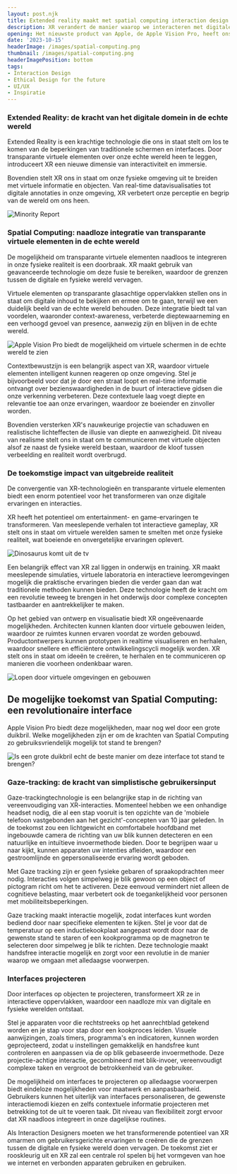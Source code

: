 ```yaml
---
layout: post.njk
title: Extended reality maakt met spatial computing interaction design nog belangrijker
description: XR verandert de manier waarop we interacteren met digitale en fysieke werelden. Ik deel inzichten over de kracht van Spatial Computing, gaze-tracking en projectie-interfaces, en hoe deze technologieën ontwerp van ervaringen in de toekomst radicaal kunnen transformeren.
opening: Het nieuwste product van Apple, de Apple Vision Pro, heeft ons kennis laten maken met het concept van Extended Reality (XR) en het potentieel ervan om de manier waarop we omgaan met de digitale wereld radicaal te veranderen. XR, dat zowel Virtual Reality (VR) als Augmented Reality (AR) omvat, biedt een transformatieve benadering die Spatial Computing wordt genoemd. Door transparante virtuele elementen naadloos te integreren in onze fysieke omgeving, opent XR nieuwe mogelijkheden voor interactie en onderdompeling. Als Interaction Designer sta ik te popelen om de toekomstige implicaties van XR te onderzoeken en het vermogen ervan om onze relatie met internet en verbonden apparaten opnieuw vorm te geven.
date: '2023-10-15'
headerImage: /images/spatial-computing.png
thumbnail: /images/spatial-computing.png
headerImagePosition: bottom
tags:
- Interaction Design
- Ethical Design for the future
- UI/UX
- Inspiratie
---
```


### Extended Reality: de kracht van het digitale domein in de echte wereld

Extended Reality is een krachtige technologie die ons in staat stelt om los te komen van de beperkingen van traditionele schermen en interfaces. Door transparante virtuele elementen over onze echte wereld heen te leggen, introduceert XR een nieuwe dimensie van interactiviteit en immersie.

Bovendien stelt XR ons in staat om onze fysieke omgeving uit te breiden met virtuele informatie en objecten. Van real-time datavisualisaties tot digitale annotaties in onze omgeving, XR verbetert onze perceptie en begrip van de wereld om ons heen.

![Minority Report](/images/Minority-Report-Interface.jpg)

### Spatial Computing: naadloze integratie van transparante virtuele elementen in de echte wereld

De mogelijkheid om transparante virtuele elementen naadloos te integreren in onze fysieke realiteit is een doorbraak. XR maakt gebruik van geavanceerde technologie om deze fusie te bereiken, waardoor de grenzen tussen de digitale en fysieke wereld vervagen.

Virtuele elementen op transparante glasachtige oppervlakken stellen ons in staat om digitale inhoud te bekijken en ermee om te gaan, terwijl we een duidelijk beeld van de echte wereld behouden. Deze integratie biedt tal van voordelen, waaronder context-awareness, verbeterde dieptewaarneming en een verhoogd gevoel van presence, aanwezig zijn en blijven in de echte wereld.

![Apple Vision Pro biedt de mogelijkheid om virtuele schermen in de echte wereld te zien](/images/Spatial-Computing.jpg)

Contextbewustzijn is een belangrijk aspect van XR, waardoor virtuele elementen intelligent kunnen reageren op onze omgeving. Stel je bijvoorbeeld voor dat je door een straat loopt en real-time informatie ontvangt over bezienswaardigheden in de buurt of interactieve gidsen die onze verkenning verbeteren. Deze contextuele laag voegt diepte en relevantie toe aan onze ervaringen, waardoor ze boeiender en zinvoller worden.

Bovendien versterken XR's nauwkeurige projectie van schaduwen en realistische lichteffecten de illusie van diepte en aanwezigheid. Dit niveau van realisme stelt ons in staat om te communiceren met virtuele objecten alsof ze naast de fysieke wereld bestaan, waardoor de kloof tussen verbeelding en realiteit wordt overbrugd.

### De toekomstige impact van uitgebreide realiteit

De convergentie van XR-technologieën en transparante virtuele elementen biedt een enorm potentieel voor het transformeren van onze digitale ervaringen en interacties.

XR heeft het potentieel om entertainment- en game-ervaringen te transformeren. Van meeslepende verhalen tot interactieve gameplay, XR stelt ons in staat om virtuele werelden samen te smelten met onze fysieke realiteit, wat boeiende en onvergetelijke ervaringen oplevert.

![Dinosaurus komt uit de tv](/images/AppleVision-dino.jpg)

Een belangrijk effect van XR zal liggen in onderwijs en training. XR maakt meeslepende simulaties, virtuele laboratoria en interactieve leeromgevingen mogelijk die praktische ervaringen bieden die verder gaan dan wat traditionele methoden kunnen bieden. Deze technologie heeft de kracht om een revolutie teweeg te brengen in het onderwijs door complexe concepten tastbaarder en aantrekkelijker te maken.

Op het gebied van ontwerp en visualisatie biedt XR ongeëvenaarde mogelijkheden. Architecten kunnen klanten door virtuele gebouwen leiden, waardoor ze ruimtes kunnen ervaren voordat ze worden gebouwd. Productontwerpers kunnen prototypen in realtime visualiseren en herhalen, waardoor snellere en efficiëntere ontwikkelingscycli mogelijk worden. XR stelt ons in staat om ideeën te creëren, te herhalen en te communiceren op manieren die voorheen ondenkbaar waren.

![Lopen door virtuele omgevingen en gebouwen](/images/vr-architecture.webp)

## De mogelijke toekomst van Spatial Computing: een revolutionaire interface

Apple Vision Pro biedt deze mogelijkheden, maar nog wel door een grote duikbril. Welke mogelijkheden zijn er om de krachten van Spatial Computing zo gebruiksvriendelijk mogelijk tot stand te brengen?

![Is een grote duikbril echt de beste manier om deze interface tot stand te brengen?](/images/vision-pro-duikbril.jpg)

### Gaze-tracking: de kracht van simplistische gebruikersinput

Gaze-trackingtechnologie is een belangrijke stap in de richting van vereenvoudiging van XR-interacties. Momenteel hebben we een onhandige headset nodig, die al een stap vooruit is ten opzichte van de 'mobiele telefoon vastgebonden aan het gezicht'-concepten van 10 jaar geleden. In de toekomst zou een lichtgewicht en comfortabele hoofdband met ingebouwde camera de richting van uw blik kunnen detecteren en een natuurlijke en intuïtieve invoermethode bieden. Door te begrijpen waar u naar kijkt, kunnen apparaten uw intenties afleiden, waardoor een gestroomlijnde en gepersonaliseerde ervaring wordt geboden.

Met Gaze tracking zijn er geen fysieke gebaren of spraakopdrachten meer nodig. Interacties volgen simpelweg je blik gewoon op een object of pictogram richt om het te activeren. Deze eenvoud vermindert niet alleen de cognitieve belasting, maar verbetert ook de toegankelijkheid voor personen met mobiliteitsbeperkingen.

Gaze tracking maakt interactie mogelijk, zodat interfaces kunt worden bediend door naar specifieke elementen te kijken. Stel je voor dat de temperatuur op een inductiekookplaat aangepast wordt door naar de gewenste stand te staren of een kookprogramma op de magnetron te selecteren door simpelweg je blik te richten. Deze technologie maakt handsfree interactie mogelijk en zorgt voor een revolutie in de manier waarop we omgaan met alledaagse voorwerpen.

### Interfaces projecteren

Door interfaces op objecten te projecteren, transformeert XR ze in interactieve oppervlakken, waardoor een naadloze mix van digitale en fysieke werelden ontstaat.

Stel je apparaten voor die rechtstreeks op het aanrechtblad getekend worden en je stap voor stap door een kookproces leiden. Visuele aanwijzingen, zoals timers, programma's en indicatoren, kunnen worden geprojecteerd, zodat u instellingen gemakkelijk en handsfree kunt controleren en aanpassen via de op blik gebaseerde invoermethode. Deze projectie-achtige interactie, gecombineerd met blik-invoer, vereenvoudigt complexe taken en vergroot de betrokkenheid van de gebruiker.

De mogelijkheid om interfaces te projecteren op alledaagse voorwerpen biedt eindeloze mogelijkheden voor maatwerk en aanpasbaarheid. Gebruikers kunnen het uiterlijk van interfaces personaliseren, de gewenste interactiemodi kiezen en zelfs contextuele informatie projecteren met betrekking tot de uit te voeren taak. Dit niveau van flexibiliteit zorgt ervoor dat XR naadloos integreert in onze dagelijkse routines.

Als Interaction Designers moeten we het transformerende potentieel van XR omarmen om gebruikersgerichte ervaringen te creëren die de grenzen tussen de digitale en fysieke wereld doen vervagen. De toekomst ziet er rooskleurig uit en XR zal een centrale rol spelen bij het vormgeven van hoe we internet en verbonden apparaten gebruiken en gebruiken.

